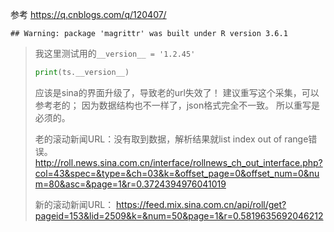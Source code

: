 
参考 <https://q.cnblogs.com/q/120407/>

    ## Warning: package 'magrittr' was built under R version 3.6.1

> 我这里测试用的`__version__ = '1.2.45'`
> 
> ``` python
> print(ts.__version__)
> ```
> 
> 应该是sina的界面升级了，导致老的url失效了！ 建议重写这个采集，可以参考老的； 因为数据结构也不一样了，json格式完全不一致。
> 所以重写是必须的。
> 
> 老的滚动新闻URL：没有取到数据，解析结果就list index out of range错误。
> <http://roll.news.sina.com.cn/interface/rollnews_ch_out_interface.php?col=43&spec=&type=&ch=03&k=&offset_page=0&offset_num=0&num=80&asc=&page=1&r=0.3724394976041019>
> 
> 新的滚动新闻URL：
> <https://feed.mix.sina.com.cn/api/roll/get?pageid=153&lid=2509&k=&num=50&page=1&r=0.5819635692046212>
